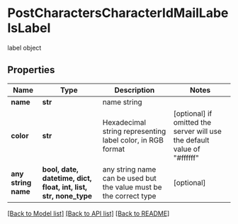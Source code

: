 # PostCharactersCharacterIdMailLabelsLabel

label object

## Properties
Name | Type | Description | Notes
------------ | ------------- | ------------- | -------------
**name** | **str** | name string | 
**color** | **str** | Hexadecimal string representing label color, in RGB format | [optional]  if omitted the server will use the default value of "#ffffff"
**any string name** | **bool, date, datetime, dict, float, int, list, str, none_type** | any string name can be used but the value must be the correct type | [optional]

[[Back to Model list]](../README.md#documentation-for-models) [[Back to API list]](../README.md#documentation-for-api-endpoints) [[Back to README]](../README.md)


